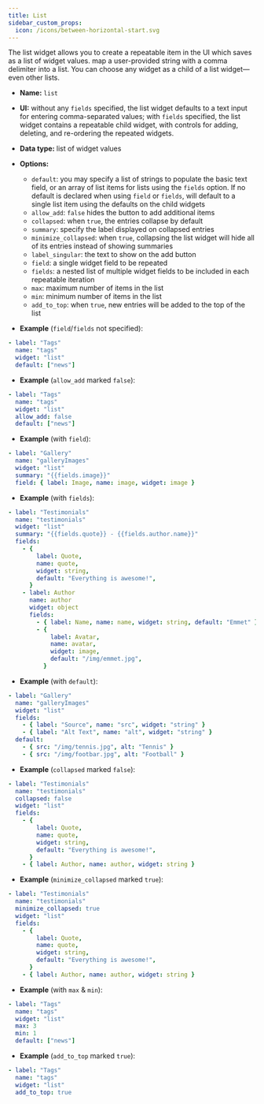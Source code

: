 ```yaml
---
title: List
sidebar_custom_props:
  icon: /icons/between-horizontal-start.svg
---
```


The list widget allows you to create a repeatable item in the UI which saves as a list of widget values. map a user-provided string with a comma delimiter into a list. You can choose any widget as a child of a list widget—even other lists.

- **Name:** `list`
- **UI:** without any `fields` specified, the list widget defaults to a text input for entering comma-separated values; with `fields` specified, the list widget contains a repeatable child widget, with controls for adding, deleting, and re-ordering the repeated widgets.
- **Data type:** list of widget values
- **Options:**

  - `default`: you may specify a list of strings to populate the basic text
    field, or an array of list items for lists using the `fields` option. If no
    default is declared when using `field` or `fields`, will default to a single
    list item using the defaults on the child widgets
  - `allow_add`: `false` hides the button to add additional items
  - `collapsed`: when `true`, the entries collapse by default
  - `summary`: specify the label displayed on collapsed entries
  - `minimize_collapsed`: when `true`, collapsing the list widget will hide all of its entries instead of showing summaries
  - `label_singular`: the text to show on the add button
  - `field`: a single widget field to be repeated
  - `fields`: a nested list of multiple widget fields to be included in each repeatable iteration
  - `max`: maximum number of items in the list
  - `min`: minimum number of items in the list
  - `add_to_top`: when `true`, new entries will be added to the top of the list

- **Example** (`field`/`fields` not specified):

```yaml
- label: "Tags"
  name: "tags"
  widget: "list"
  default: ["news"]
```

- **Example** (`allow_add` marked `false`):

```yaml
- label: "Tags"
  name: "tags"
  widget: "list"
  allow_add: false
  default: ["news"]
```

- **Example** (with `field`):

```yaml
- label: "Gallery"
  name: "galleryImages"
  widget: "list"
  summary: "{{fields.image}}"
  field: { label: Image, name: image, widget: image }
```

- **Example** (with `fields`):

```yaml
- label: "Testimonials"
  name: "testimonials"
  widget: "list"
  summary: "{{fields.quote}} - {{fields.author.name}}"
  fields:
    - {
        label: Quote,
        name: quote,
        widget: string,
        default: "Everything is awesome!",
      }
    - label: Author
      name: author
      widget: object
      fields:
        - { label: Name, name: name, widget: string, default: "Emmet" }
        - {
            label: Avatar,
            name: avatar,
            widget: image,
            default: "/img/emmet.jpg",
          }
```

- **Example** (with `default`):

```yaml
- label: "Gallery"
  name: "galleryImages"
  widget: "list"
  fields:
    - { label: "Source", name: "src", widget: "string" }
    - { label: "Alt Text", name: "alt", widget: "string" }
  default:
    - { src: "/img/tennis.jpg", alt: "Tennis" }
    - { src: "/img/footbar.jpg", alt: "Football" }
```

- **Example** (`collapsed` marked `false`):

```yaml
- label: "Testimonials"
  name: "testimonials"
  collapsed: false
  widget: "list"
  fields:
    - {
        label: Quote,
        name: quote,
        widget: string,
        default: "Everything is awesome!",
      }
    - { label: Author, name: author, widget: string }
```

- **Example** (`minimize_collapsed` marked `true`):

```yaml
- label: "Testimonials"
  name: "testimonials"
  minimize_collapsed: true
  widget: "list"
  fields:
    - {
        label: Quote,
        name: quote,
        widget: string,
        default: "Everything is awesome!",
      }
    - { label: Author, name: author, widget: string }
```

- **Example** (with `max` & `min`):

```yaml
- label: "Tags"
  name: "tags"
  widget: "list"
  max: 3
  min: 1
  default: ["news"]
```

- **Example** (`add_to_top` marked `true`):

```yaml
- label: "Tags"
  name: "tags"
  widget: "list"
  add_to_top: true
```
